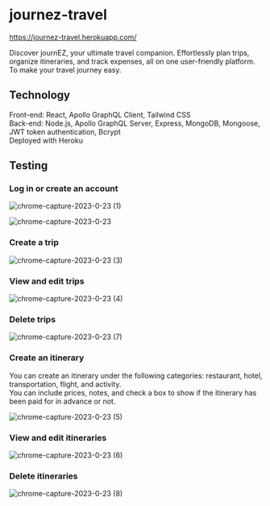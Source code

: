 # journez-travel  

https://journez-travel.herokuapp.com/  

Discover journEZ, your ultimate travel companion. Effortlessly plan trips, organize itineraries, and track expenses, all on one user-friendly platform. To make your travel journey easy.

## Technology

Front-end: React, Apollo GraphQL Client, Tailwind CSS  
Back-end: Node.js, Apollo GraphQL Server, Express, MongoDB, Mongoose, JWT token authentication, Bcrypt  
Deployed with Heroku   

## Testing  
### Log in or create an account  
![chrome-capture-2023-0-23 (1)](https://user-images.githubusercontent.com/111620893/214210121-cc021ca3-07c0-4306-baa7-8d4444a792e4.gif)  

![chrome-capture-2023-0-23](https://user-images.githubusercontent.com/111620893/214209971-a3f8442d-39bb-402b-acdd-cc778ee9bec1.gif)  

### Create a trip  
![chrome-capture-2023-0-23 (3)](https://user-images.githubusercontent.com/111620893/214210525-f72068e7-8bcb-4dbe-91af-7c879bba22d3.gif)  

### View and edit trips  
![chrome-capture-2023-0-23 (4)](https://user-images.githubusercontent.com/111620893/214211064-87ec5d49-93ff-4d61-abe8-745a755774e7.gif)  

### Delete trips
![chrome-capture-2023-0-23 (7)](https://user-images.githubusercontent.com/111620893/214212449-60c1d188-476e-436a-bf22-4b475203ec6e.gif)  

### Create an itinerary  
You can create an itinerary under the following categories: restaurant, hotel, transportation, flight, and activity.   
You can include prices, notes, and check a box to show if the itinerary has been paid for in advance or not.  
  
![chrome-capture-2023-0-23 (5)](https://user-images.githubusercontent.com/111620893/214211411-0592666a-477c-4658-b104-3bd484290599.gif)  

### View and edit itineraries  
![chrome-capture-2023-0-23 (6)](https://user-images.githubusercontent.com/111620893/214212278-d7fd7498-accf-4d86-99da-3bb0f3085321.gif)  

### Delete itineraries  
![chrome-capture-2023-0-23 (8)](https://user-images.githubusercontent.com/111620893/214212595-c5ccd34d-a63b-4f4e-b5a8-b6949c2b9757.gif)  
